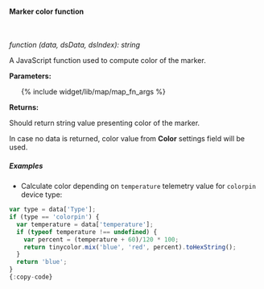 #### Marker color function

<div class="divider"></div>
<br/>

*function (data, dsData, dsIndex): string*

A JavaScript function used to compute color of the marker.

**Parameters:**

<ul>
  {% include widget/lib/map/map_fn_args %}
</ul>

**Returns:**

Should return string value presenting color of the marker.

In case no data is returned, color value from **Color** settings field will be used.

<div class="divider"></div>

##### Examples

* Calculate color depending on `temperature` telemetry value for `colorpin` device type:

```javascript
var type = data['Type'];
if (type == 'colorpin') {
  var temperature = data['temperature'];
  if (typeof temperature !== undefined) {
    var percent = (temperature + 60)/120 * 100;
    return tinycolor.mix('blue', 'red', percent).toHexString();
  }
  return 'blue';
}
{:copy-code}
```

<br>
<br>
